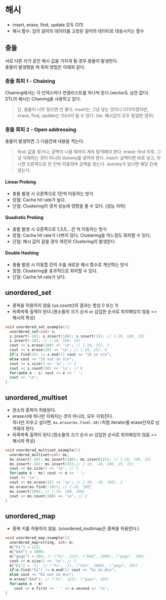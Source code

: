 # 해시

-   insert, erase, find, update 모두 O(1)
-   해시 함수: 임의 길이의 데이터를 고정된 길이의 데이터로 대응시키는 함수

## 충돌

서로 다른 키가 같은 해시 값을 가지게 될 경우 충돌이 발생한다.  
충돌이 발생했을 때 회피 방법은 아래와 같다.

### 충돌 회피 1 - Chaining

Chaining에서는 각 인덱스마다 연결리스트를 하나씩 둔다.(vector도 상관 없다)  
STL의 해시는 Chaining을 사용하고 있다.

> 단, 충돌이 너무 잦으면 안 좋다. insert는 그냥 넣는 것이니 O(1)이겠지만, erase, find, update는 O(n)이 될 수 있다. (ex. 해시값이 모두 동일한 경우)

### 충돌 회피 2 - Open addressing

충돌이 발생하면 그 다음칸에 내용을 적는다.

> find: 값을 찾거나, 공백이 나올 때까지 계속 탐색해야 한다.
> erase: find 이후, 그냥 삭제하는 것이 아니라 dummy를 넣어야 한다.
> insert: 공백이면 바로 넣고, 아니면 오른쪽으로 한 칸씩 이동하며 공백을 찾는다. dummy가 있다면 해당 칸에 넣는다.

#### Linear Probing

-   충돌 발생 시 오른쪽으로 1칸씩 이동하는 방식
-   장점: Cache hit rate가 높다.
-   단점: Clustering이 생겨 성능에 영향을 줄 수 있다. (성능 저하)

#### Quadratic Probing

-   충돌 발생 시 오른쪽으로 1,3,5,...칸 씩 이동하는 방식
-   장점: Cache hit rate가 나쁘지 않다, Clustering을 어느정도 회피할 수 있다.
-   단점: 해시 값이 같을 경우 여전히 Clustering이 발생한다.

#### Double Hashing

-   충돌 발생 시 이동할 칸의 수를 새로운 해시 함수로 계산하는 방식
-   장점: Clustering을 효과적으로 회피할 수 있다.
-   단점: Cache hit rate가 낮다.

## unordered_set

-   중복을 허용하지 않음 (us.count()의 결과는 항상 0 또는 1)
-   뒤죽박죽 출력이 된다.(원소들의 크기 순서 or 삽입한 순서로 위치해있지 않음 => 해시의 특성)

```c++
void unordered_set_example(){
  unordered_set<int> s;
  s.insert(-10); s.insert(100); s.insert(15); // {-10, 100, 15}
  s.insert(-10); // {-10, 100, 15}
  cout << s.erase(100) << '\n'; // {-10, 15}, 1
  cout << s.erase(20) << '\n'; // {-10, 15}, 0
  if(s.find(15) != s.end()) cout << "15 in s\n";
  else cout << "15 not in s\n";
  cout << s.size() << '\n'; // 2
  cout << s.count(50) << '\n'; // 0
  for(auto e : s) cout << e << ' ';
  cout << '\n';
}
```

## unordered_multiset

-   원소의 중복이 허용된다.
-   erase시에 하나만 지워지는 것이 아니라, 모두 지워진다.  
     하나만 지우고 싶다면, `ms.erase(ms.find(-10))`처럼 iterator를 erase인자로 넘겨줘야 한다.
-   뒤죽박죽 출력이 된다.(원소들의 크기 순서 or 삽입한 순서로 위치해있지 않음 => 해시의 특성)

```c++
void unordered_multiset_example(){
  unordered_multiset<int> ms;
  ms.insert(-10); ms.insert(100); ms.insert(15); // {-10, 100, 15}
  ms.insert(-10); ms.insert(15);// {-10, -10, 100, 15, 15}
  cout << ms.size() << '\n'; // 5
  for(auto e : ms) cout << e << ' ';
  cout << '\n';
  cout << ms.erase(15) << '\n'; // {-10, -10, 100}, 2
  ms.erase(ms.find(-10)); // {-10, 100}
  ms.insert(100); // {-10, 100, 100}
  cout << ms.count(100) << '\n'; // 2
}
```

## unordered_map

-   중복 키를 허용하지 않음. (unordered_multimap은 중복을 허용한다.)

```c++
void unordered_map_example(){
  unordered_map<string, int> m;
  m["hi"] = 123;
  m["bkd"] = 1000;
  m["gogo"] = 165; // ("hi", 123), ("bkd", 1000), ("gogo", 165)
  cout << m.size() << '\n'; // 3
  m["hi"] = -7;  // ("hi", -7), ("bkd", 1000), ("gogo", 165)
  if(m.find("hi") != m.end()) cout << "hi in m\n";
  else cout << "hi not in m\n";
  m.erase("bkd"); // ("hi", 123), ("gogo", 165)
  for(auto e : m)
    cout << e.first << ' ' << e.second << '\n';
}
```
